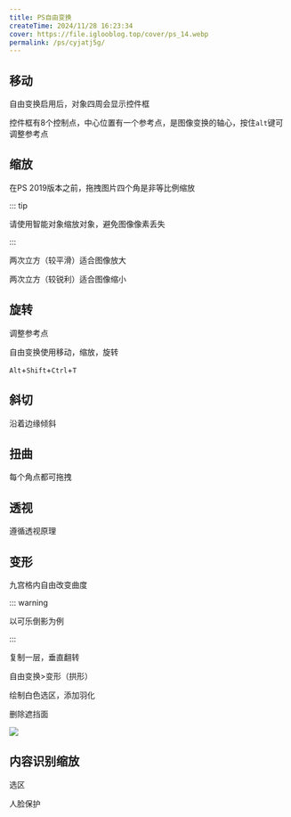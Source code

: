 ```yaml
---
title: PS自由变换
createTime: 2024/11/28 16:23:34
cover: https://file.iglooblog.top/cover/ps_14.webp
permalink: /ps/cyjatj5g/
---
```

## 移动

自由变换启用后，对象四周会显示控件框

控件框有8个控制点，中心位置有一个参考点，是图像变换的轴心，按住`alt`键可调整参考点

## 缩放

在PS 2019版本之前，拖拽图片四个角是非等比例缩放

::: tip

请使用智能对象缩放对象，避免图像像素丢失

:::

两次立方（较平滑）适合图像放大

两次立方（较锐利）适合图像缩小

## 旋转

调整参考点

自由变换使用移动，缩放，旋转

`Alt`+`Shift`+`Ctrl`+`T`

## 斜切

沿着边缘倾斜

## 扭曲

每个角点都可拖拽

## 透视

遵循透视原理

## 变形

九宫格内自由改变曲度

::: warning

以可乐倒影为例

:::

复制一层，垂直翻转

自由变换>变形（拱形）

绘制白色选区，添加羽化

删除遮挡面

![](https://file.iglooblog.top/ps/%E6%88%AA%E5%B1%8F2024-10-13%2020.42.29.png)

## 内容识别缩放

选区

人脸保护
